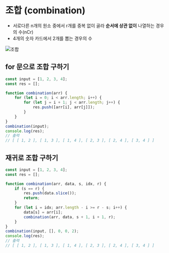 # 조합 (combination)

- 서로다른 n개의 원소 중에서 r개를 중복 없이 골라 **순서에 상관 없이** 나열하는 경우의 수(nCr)
- 4개의 숫자 카드에서 2개를 뽑는 경우의 수

![조합](https://user-images.githubusercontent.com/65802921/137614483-92c8f9c9-6b3d-40ba-82a3-e2c7d4a00591.jpg)


## for 문으로 조합 구하기

```jsx
const input = [1, 2, 3, 4];
const res = [];

function combination(arr) {
    for (let i = 0; i < arr.length; i++) {
        for (let j = i + 1; j < arr.length; j++) {
            res.push([arr[i], arr[j]]);
        }
    }
}
combination(input);
console.log(res);
// 출력
// [ [ 1, 2 ], [ 1, 3 ], [ 1, 4 ], [ 2, 3 ], [ 2, 4 ], [ 3, 4 ] ]
```

## 재귀로 조합 구하기

```jsx
const input = [1, 2, 3, 4];
const res = [];

function combination(arr, data, s, idx, r) {
    if (s == r) {
        res.push(data.slice());
        return;
    }
    for (let i = idx; arr.length - i >= r - s; i++) {
        data[s] = arr[i];
        combination(arr, data, s + 1, i + 1, r);
    }
}
combination(input, [], 0, 0, 2);
console.log(res);
// 출력
// [ [ 1, 2 ], [ 1, 3 ], [ 1, 4 ], [ 2, 3 ], [ 2, 4 ], [ 3, 4 ] ]
```